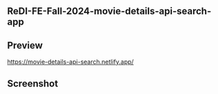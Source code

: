 ## ReDI-FE-Fall-2024-movie-details-api-search-app

## Preview
https://movie-details-api-search.netlify.app/

## Screenshot
